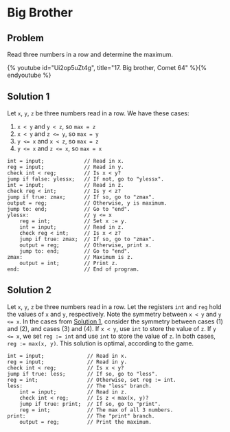 # Big Brother

## Problem

Read three numbers in a row and determine the maximum.

{% youtube id="Ui2op5uZt4g", title="17. Big brother, Comet 64" %}{% endyoutube %}

## Solution 1

Let `x`, `y`, `z` be three numbers read in a row. We have these cases:

1. `x < y` and `y < z`, so `max = z`
1. `x < y` and `z <= y`, so `max = y`
1. `y <= x` and `x < z`, so `max = z`
1. `y <= x` and `z <= x`, so `max = x`

```
int = input;             // Read in x.
reg = input;             // Read in y.
check int < reg;         // Is x < y?
jump if false: ylessx;   // If not, go to "ylessx".
int = input;             // Read in z.
check reg < int;         // Is y < z?
jump if true: zmax;      // If so, go to "zmax".
output = reg;            // Otherwise, y is maximum.
jump to: end;            // Go to "end".
ylessx:                  // y <= x
    reg = int;           // Set x := y.
    int = input;         // Read in z.
    check reg < int;     // Is x < z?
    jump if true: zmax;  // If so, go to "zmax".
    output = reg;        // Otherwise, print x.
    jump to: end;        // Go to "end".
zmax:                    // Maximum is z.
    output = int;        // Print z.
end:                     // End of program.
```

## Solution 2

Let `x`, `y`, `z` be three numbers read in a row. Let the registers `int` and
`reg` hold the values of `x` and `y`, respectively. Note the symmetry between
`x < y` and `y <= x`. In the cases from [Solution 1](#solution-1), consider the
symmetry between cases (1) and (2), and cases (3) and (4). If `x < y`, use `int`
to store the value of `z`. If `y <= x`, we set `reg := int` and use `int` to
store the value of `z`. In both cases, `reg := max(x, y)`. This solution is
optimal, according to the game.

```
int = input;              // Read in x.
reg = input;              // Read in y.
check int < reg;          // Is x < y?
jump if true: less;       // If so, go to "less".
reg = int;                // Otherwise, set reg := int.
less:                     // The "less" branch.
    int = input;          // Read in z.
    check int < reg;      // Is z < max(x, y)?
    jump if true: print;  // If so, go to "print".
    reg = int;            // The max of all 3 numbers.
print:                    // The "print" branch.
    output = reg;         // Print the maximum.
```
